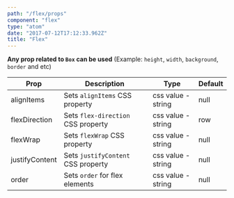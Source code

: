 ```yaml
---
path: "/flex/props"
component: "flex"
type: "atom"
date: "2017-07-12T17:12:33.962Z"
title: "Flex"
---
```

**Any prop related to `Box` can be used** (Example: `height`, `width`, `background`, `border` and etc)

| Prop | Description | Type | Default |
| ------ | ----------- | ---- | ------- |
| alignItems | Sets `alignItems` CSS property | css value - string | null |
| flexDirection | Sets `flex-direction` CSS property | css value - string | row |
| flexWrap | Sets `flexWrap` CSS property | css value - string | null |
| justifyContent | Sets `justifyContent` CSS property | css value - string | null |
| order | Sets `order` for flex elements | css value - string | null |
